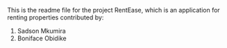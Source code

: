 This is the readme file for the project RentEase, which is an application for renting properties
contributed by:
1. Sadson Mkumira
2. Boniface Obidike



